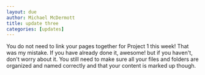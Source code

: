 ```yaml
---
layout: due
author: Michael McDermott
title: update three
categories: [updates]
---
```


You do not need to link your pages together for Project 1 this week! That was my mistake. If you have already done it, awesome! but if you haven't, don't worry about it. You still need to make sure all your files and folders are organized and named correctly and that your content is marked up though.